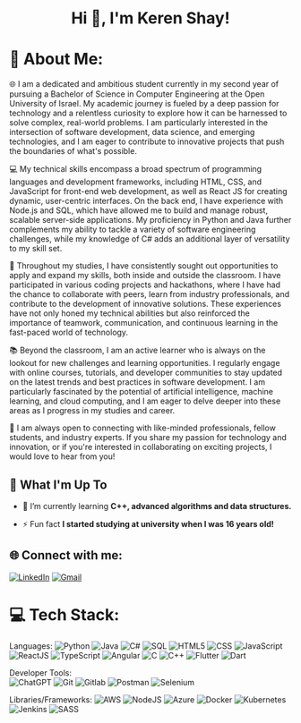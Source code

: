 <h1 align="center">Hi 👋, I'm Keren Shay!</h1>

# 💫 About Me:
  🌐 I am a dedicated and ambitious student currently in my second year of pursuing a Bachelor of Science in Computer Engineering at the Open University of Israel. My academic journey is fueled by a deep passion for technology and a relentless curiosity to explore how it can be harnessed to solve complex, real-world problems. I am particularly interested in the intersection of software development, data science, and emerging technologies, and I am eager to contribute to innovative projects that push the boundaries of what's possible.

💻 My technical skills encompass a broad spectrum of programming languages and development frameworks, including HTML, CSS, and JavaScript for front-end web development, as well as React JS for creating dynamic, user-centric interfaces. On the back end, I have experience with Node.js and SQL, which have allowed me to build and manage robust, scalable server-side applications. My proficiency in Python and Java further complements my ability to tackle a variety of software engineering challenges, while my knowledge of C# adds an additional layer of versatility to my skill set.

🚀 Throughout my studies, I have consistently sought out opportunities to apply and expand my skills, both inside and outside the classroom. I have participated in various coding projects and hackathons, where I have had the chance to collaborate with peers, learn from industry professionals, and contribute to the development of innovative solutions. These experiences have not only honed my technical abilities but also reinforced the importance of teamwork, communication, and continuous learning in the fast-paced world of technology.

📚 Beyond the classroom, I am an active learner who is always on the lookout for new challenges and learning opportunities. I regularly engage with online courses, tutorials, and developer communities to stay updated on the latest trends and best practices in software development. I am particularly fascinated by the potential of artificial intelligence, machine learning, and cloud computing, and I am eager to delve deeper into these areas as I progress in my studies and career.

🔗 I am always open to connecting with like-minded professionals, fellow students, and industry experts. If you share my passion for technology and innovation, or if you're interested in collaborating on exciting projects, I would love to hear from you!

## 🚀 What I'm Up To

- 🌱 I’m currently learning **C++, advanced algorithms and data structures.**

- ⚡ Fun fact **I started studying at university when I was 16 years old!**

## 🌐 Connect with me:
[![LinkedIn](https://img.shields.io/badge/LinkedIn-%230077B5.svg?logo=linkedin&logoColor=white)](https://www.linkedin.com/in/kerenshay/)
[![Gmail](https://img.shields.io/badge/Gmail-D14836?style=for-the-badge&logo=gmail&logoColor=white)](mailto:shaikeren877@gmail.com)
# 💻 Tech Stack:
Languages: 
![Python](https://img.shields.io/badge/python-%233776AB.svg?style=for-the-badge&logo=python&logoColor=white) 
![Java](https://img.shields.io/badge/java-%23ED8B00.svg?style=for-the-badge&logo=openjdk&logoColor=white)
![C#](https://img.shields.io/badge/c%23-%23239120.svg?style=for-the-badge&logo=csharp&logoColor=white)
![SQL](https://img.shields.io/badge/sql-%2307405e.svg?style=for-the-badge&logo=postgresql&logoColor=white) 
![HTML5](https://img.shields.io/badge/html5-%23E34F26.svg?style=for-the-badge&logo=html5&logoColor=white) 
![CSS](https://img.shields.io/badge/css-%231572B6.svg?style=for-the-badge&logo=css3&logoColor=white) 
![JavaScript](https://img.shields.io/badge/javascript-%23323330.svg?style=for-the-badge&logo=javascript&logoColor=%23F7DF1E) 
![ReactJS](https://img.shields.io/badge/react-%2320232a.svg?style=for-the-badge&logo=react&logoColor=%2361DAFB) 
![TypeScript](https://img.shields.io/badge/typescript-%23007ACC.svg?style=for-the-badge&logo=typescript&logoColor=white)
![Angular](https://img.shields.io/badge/angular-%2320232a.svg?style=for-the-badge&logo=angular&logoColor=%2361DAFB) 
![C](https://img.shields.io/badge/C-00599C?style=for-the-badge&logo=c&logoColor=white) 
![C++](https://img.shields.io/badge/c++-%2300599C.svg?style=for-the-badge&logo=c%2B%2B&logoColor=white)
![Flutter](https://img.shields.io/badge/flutter-00599C?style=for-the-badge&logo=flutter&logoColor=white) 
![Dart](https://img.shields.io/badge/dart-00599C?style=for-the-badge&logo=dart&logoColor=white) 

Developer Tools:  
![ChatGPT](https://img.shields.io/badge/chatGPT-74aa9c?style=for-the-badge&logo=openai&logoColor=white)
![Git](https://img.shields.io/badge/git-%23F05033.svg?style=for-the-badge&logo=git&logoColor=white)
![Gitlab](https://img.shields.io/badge/GitLab-330F63?style=for-the-badge&logo=gitlab&logoColor=white)
![Postman](https://img.shields.io/badge/postman-%23F05033.svg?style=for-the-badge&logo=postman&logoColor=white)
![Selenium](https://img.shields.io/badge/selenium-%23F05033.svg?style=for-the-badge&logo=selenium&logoColor=white)

Libraries/Frameworks: 
![AWS](https://img.shields.io/badge/AWS-%23232F3E.svg?style=for-the-badge&logo=amazon-aws&logoColor=white) 
![NodeJS](https://img.shields.io/badge/node.js-6DA55F?style=for-the-badge&logo=node.js&logoColor=white) 
![Azure](https://img.shields.io/badge/Microsoft_Azure-0078D4?style=for-the-badge&logo=microsoft-azure&logoColor=white) 
![Docker](https://img.shields.io/badge/docker-%230db7ed.svg?style=for-the-badge&logo=docker&logoColor=white) 
![Kubernetes](https://img.shields.io/badge/kubernetes-%230db7ed.svg?style=for-the-badge&logo=kubernetes&logoColor=white) 
![Jenkins](https://img.shields.io/badge/jenkins-%230db7ed.svg?style=for-the-badge&logo=jenkins&logoColor=white) 
![SASS](https://img.shields.io/badge/sass-%230db7ed.svg?style=for-the-badge&logo=sass&logoColor=white) 

